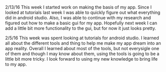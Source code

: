 2/13/16
This week I started work on making the basis of my app. Since I looked at tutorials last week I was able to quickly figure out what everything did in android studio. Also, I was able to continue with my research and figured out how to make a basic gui for my app. Hopefully next week I can add a little bit more functionality to the gui, but for now it just looks pretty.

2/5/16
This week was spent looking at tutorials for android studio. I learned all about the different tools and thing to help me make my app dream into an app reality. Overall I learned about most of the tools, but not everysigle one of them and though I may know about them, using the tools is going to be a little bit more tricky. I look forward to using my new knowledge to bring life to my app.